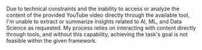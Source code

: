 Due to technical constraints and the inability to access or analyze the content of the provided YouTube video directly through the available tool, I'm unable to extract or summarize insights related to AI, ML, and Data Science as requested. My process relies on interacting with content directly through tools, and without this capability, achieving the task's goal is not feasible within the given framework.